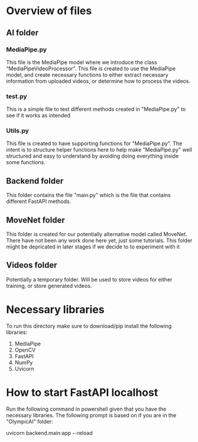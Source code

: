 # Overview of files

## AI folder

### MediaPipe.py

This file is the MediaPipe model where we introduce the class "MediaPipeVideoProcessor". 
This file is created to use the MediaPipe model, and create necessary functions to either extract necessary information from uploaded videos, or determine how to process the videos.

### test.py

This is a simple file to test different methods created in "MediaPipe.py" to see if it works as intended

### Utils.py

This file is created to have supporting functions for "MediaPipe.py". The intent is to structure helper functions here to help make "MediaPipe.py" well structured and easy to understand by avoiding doing everything inside some functions.



## Backend folder

This folder contains the file "main.py" which is the file that contains different FastAPI methods.



## MoveNet folder

This folder is created for our potentially alternative model called MoveNet. There have not been any work done here yet, just some tutorials. This folder might be depricated in later stages if we decide to to experiment with it



## Videos folder

Potentially a temporary folder. Will be used to store videos for either training, or store generated videos. 



# Necessary libraries

To run this directory make sure to download/pip install the following libraries:

1. MediaPipe
2. OpenCV
3. FastAPI
4. NumPy
5. Uvicorn



# How to start FastAPI localhost

Run the following command in powershell given that you have the necessary libraries. The following prompt is based on if you are in the "OlympicAI" folder:

uvicorn backend.main:app --reload 